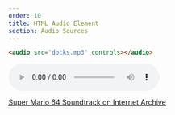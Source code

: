 ```yaml
---
order: 10
title: HTML Audio Element
section: Audio Sources
---
```


```html
<audio src="docks.mp3" controls></audio>
```

<audio src="/s/docks.mp3" controls></audio>

<a href="https://archive.org/details/super-mario-64-soundtrack">Super Mario 64 Soundtrack on Internet Archive</a>
